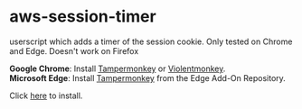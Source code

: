 # aws-session-timer
userscript which adds a timer of the session cookie.
Only tested on Chrome and Edge. Doesn't work on Firefox

**Google Chrome**: Install [Tampermonkey](https://chrome.google.com/webstore/detail/tampermonkey/dhdgffkkebhmkfjojejmpbldmpobfkfo) or [Violentmonkey](https://chrome.google.com/webstore/detail/violentmonkey/jinjaccalgkegednnccohejagnlnfdag).  
**Microsoft Edge**: Install [Tampermonkey](https://microsoftedge.microsoft.com/addons/detail/tampermonkey/iikmkjmpaadaobahmlepeloendndfphd) from the Edge Add-On Repository.

Click [here](https://raw.githubusercontent.com/martinspp/aws-session-timer/main/userscript.js) to install.